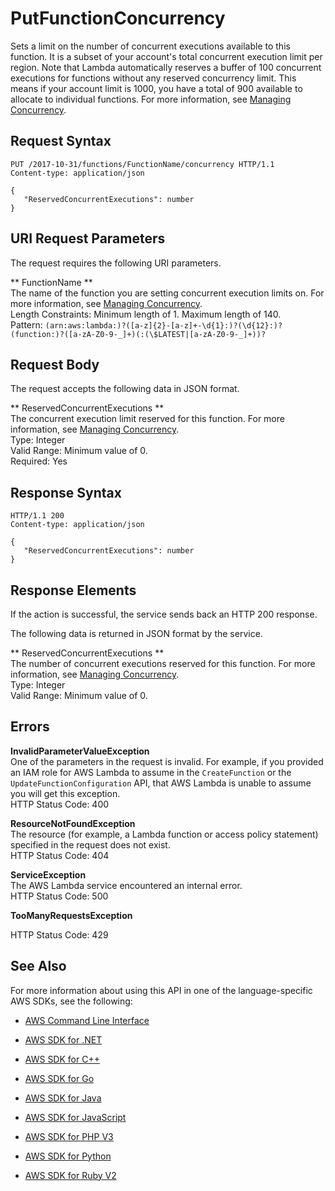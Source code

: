 # PutFunctionConcurrency<a name="API_PutFunctionConcurrency"></a>

Sets a limit on the number of concurrent executions available to this function\. It is a subset of your account's total concurrent execution limit per region\. Note that Lambda automatically reserves a buffer of 100 concurrent executions for functions without any reserved concurrency limit\. This means if your account limit is 1000, you have a total of 900 available to allocate to individual functions\. For more information, see [Managing Concurrency](concurrent-executions.md)\.

## Request Syntax<a name="API_PutFunctionConcurrency_RequestSyntax"></a>

```
PUT /2017-10-31/functions/FunctionName/concurrency HTTP/1.1
Content-type: application/json

{
   "ReservedConcurrentExecutions": number
}
```

## URI Request Parameters<a name="API_PutFunctionConcurrency_RequestParameters"></a>

The request requires the following URI parameters\.

 ** FunctionName **   
The name of the function you are setting concurrent execution limits on\. For more information, see [Managing Concurrency](concurrent-executions.md)\.  
Length Constraints: Minimum length of 1\. Maximum length of 140\.  
Pattern: `(arn:aws:lambda:)?([a-z]{2}-[a-z]+-\d{1}:)?(\d{12}:)?(function:)?([a-zA-Z0-9-_]+)(:(\$LATEST|[a-zA-Z0-9-_]+))?` 

## Request Body<a name="API_PutFunctionConcurrency_RequestBody"></a>

The request accepts the following data in JSON format\.

 ** ReservedConcurrentExecutions **   
The concurrent execution limit reserved for this function\. For more information, see [Managing Concurrency](concurrent-executions.md)\.  
Type: Integer  
Valid Range: Minimum value of 0\.  
Required: Yes

## Response Syntax<a name="API_PutFunctionConcurrency_ResponseSyntax"></a>

```
HTTP/1.1 200
Content-type: application/json

{
   "ReservedConcurrentExecutions": number
}
```

## Response Elements<a name="API_PutFunctionConcurrency_ResponseElements"></a>

If the action is successful, the service sends back an HTTP 200 response\.

The following data is returned in JSON format by the service\.

 ** ReservedConcurrentExecutions **   
The number of concurrent executions reserved for this function\. For more information, see [Managing Concurrency](concurrent-executions.md)\.  
Type: Integer  
Valid Range: Minimum value of 0\.

## Errors<a name="API_PutFunctionConcurrency_Errors"></a>

 **InvalidParameterValueException**   
One of the parameters in the request is invalid\. For example, if you provided an IAM role for AWS Lambda to assume in the `CreateFunction` or the `UpdateFunctionConfiguration` API, that AWS Lambda is unable to assume you will get this exception\.  
HTTP Status Code: 400

 **ResourceNotFoundException**   
The resource \(for example, a Lambda function or access policy statement\) specified in the request does not exist\.  
HTTP Status Code: 404

 **ServiceException**   
The AWS Lambda service encountered an internal error\.  
HTTP Status Code: 500

 **TooManyRequestsException**   
   
HTTP Status Code: 429

## See Also<a name="API_PutFunctionConcurrency_SeeAlso"></a>

For more information about using this API in one of the language\-specific AWS SDKs, see the following:

+  [AWS Command Line Interface](http://docs.aws.amazon.com/goto/aws-cli/lambda-2015-03-31/PutFunctionConcurrency) 

+  [AWS SDK for \.NET](http://docs.aws.amazon.com/goto/DotNetSDKV3/lambda-2015-03-31/PutFunctionConcurrency) 

+  [AWS SDK for C\+\+](http://docs.aws.amazon.com/goto/SdkForCpp/lambda-2015-03-31/PutFunctionConcurrency) 

+  [AWS SDK for Go](http://docs.aws.amazon.com/goto/SdkForGoV1/lambda-2015-03-31/PutFunctionConcurrency) 

+  [AWS SDK for Java](http://docs.aws.amazon.com/goto/SdkForJava/lambda-2015-03-31/PutFunctionConcurrency) 

+  [AWS SDK for JavaScript](http://docs.aws.amazon.com/goto/AWSJavaScriptSDK/lambda-2015-03-31/PutFunctionConcurrency) 

+  [AWS SDK for PHP V3](http://docs.aws.amazon.com/goto/SdkForPHPV3/lambda-2015-03-31/PutFunctionConcurrency) 

+  [AWS SDK for Python](http://docs.aws.amazon.com/goto/boto3/lambda-2015-03-31/PutFunctionConcurrency) 

+  [AWS SDK for Ruby V2](http://docs.aws.amazon.com/goto/SdkForRubyV2/lambda-2015-03-31/PutFunctionConcurrency) 